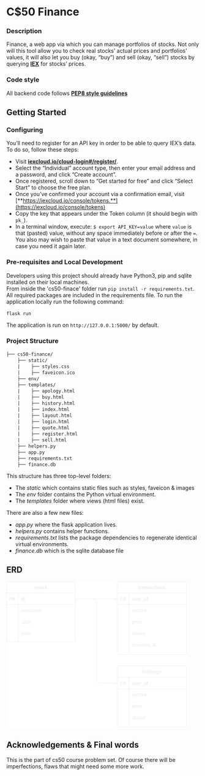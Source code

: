 # C$50 Finance
### Description
Finance, a web app via which you can manage portfolios of stocks.
Not only will this tool allow you to check real stocks’ actual prices and portfolios’ values,
it will also let you buy (okay, “buy”) and sell (okay, “sell”) stocks by querying [**IEX**](https://iextrading.com/developer/) for stocks’ prices.

### Code style
All backend code follows [**PEP8 style guidelines**](https://www.python.org/dev/peps/pep-0008/)

## Getting Started
### Configuring
You’ll need to register for an API key in order to be able to query IEX’s data. To do so, follow these steps:

- Visit [**iexcloud.io/cloud-login#/register/**](https://iexcloud.io/cloud-login#/register/).
- Select the “Individual” account type, then enter your email address and a password, and click “Create account”.
- Once registered, scroll down to “Get started for free” and click “Select Start” to choose the free plan.
- Once you’ve confirmed your account via a confirmation email, visit [**https://iexcloud.io/console/tokens.**](https://iexcloud.io/console/tokens)
- Copy the key that appears under the Token column (it should begin with `pk_`).
- In a terminal window, execute:
`$ export API_KEY=value`
where `value` is that (pasted) value, without any space immediately before or after the `=`. You also may wish to paste that value in a text document somewhere, in case you need it again later.

### Pre-requisites and Local Development
Developers using this project should already have Python3, pip and sqlite installed on their local machines.\
From inside the 'cs50-finace' folder run `pip install -r requirements.txt`. All required packages are included in the requirements file.
To run the application locally run the following command:

    flask run

The application is run on `http://127.0.0.1:5000/` by default.

### Project Structure
    ├── cs50-finance/
        ├── static/
        |    ├── styles.css
        |    ├── faveicon.ico
        ├── env/
        ├── templates/
        |    ├── apology.html
        |    ├── buy.html
        |    ├── history.html
        |    ├── index.html
        |    ├── layout.html
        |    ├── login.html
        |    ├── quote.html
        |    ├── register.html
        |    ├── sell.html
        ├── helpers.py
        ├── app.py
        ├── requirements.txt
        ├── finance.db

This structure has three top-level folders:
- The *static* which contains static files such as styles, faveicon & images
- The *env* folder contains the Python virtual environment.
- The *templates* folder where views (html files) exist.

There are also a few new files:
- *app.py* where the flask application lives.
- *helpers.py* contains helper functions.
- *requirements.txt* lists the package dependencies to regenerate identical virtual environments.
- *finance.db* which is the sqlite database file

## ERD
![ERD](https://github.com/osamaragab520/cs50-finance/blob/master/static/erd.png)

## Acknowledgements & Final words
This is the part of cs50 course problem set. Of course there will be imperfections, flaws that might need some more work.
